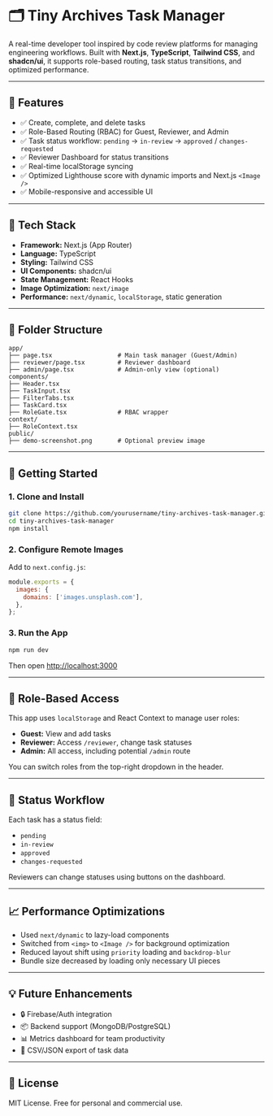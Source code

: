 # 🗂️ Tiny Archives Task Manager

A real-time developer tool inspired by code review platforms for managing engineering workflows. Built with **Next.js**, **TypeScript**, **Tailwind CSS**, and **shadcn/ui**, it supports role-based routing, task status transitions, and optimized performance.



---

## 🚀 Features

- ✅ Create, complete, and delete tasks
- ✅ Role-Based Routing (RBAC) for Guest, Reviewer, and Admin
- ✅ Task status workflow: `pending` → `in-review` → `approved` / `changes-requested`
- ✅ Reviewer Dashboard for status transitions
- ✅ Real-time localStorage syncing
- ✅ Optimized Lighthouse score with dynamic imports and Next.js `<Image />`
- ✅ Mobile-responsive and accessible UI

---

## 📁 Tech Stack

- **Framework:** Next.js (App Router)
- **Language:** TypeScript
- **Styling:** Tailwind CSS
- **UI Components:** shadcn/ui
- **State Management:** React Hooks
- **Image Optimization:** `next/image`
- **Performance:** `next/dynamic`, `localStorage`, static generation

---

## 🧩 Folder Structure

```
app/
├── page.tsx                  # Main task manager (Guest/Admin)
├── reviewer/page.tsx         # Reviewer dashboard
├── admin/page.tsx            # Admin-only view (optional)
components/
├── Header.tsx
├── TaskInput.tsx
├── FilterTabs.tsx
├── TaskCard.tsx
├── RoleGate.tsx              # RBAC wrapper
context/
├── RoleContext.tsx
public/
├── demo-screenshot.png       # Optional preview image
```

---

## 🔧 Getting Started

### 1. Clone and Install

```bash
git clone https://github.com/yourusername/tiny-archives-task-manager.git
cd tiny-archives-task-manager
npm install
```

### 2. Configure Remote Images

Add to `next.config.js`:

```js
module.exports = {
  images: {
    domains: ['images.unsplash.com'],
  },
};
```

### 3. Run the App

```bash
npm run dev
```

Then open [http://localhost:3000](http://localhost:3000)

---

## 🔐 Role-Based Access

This app uses `localStorage` and React Context to manage user roles:

- **Guest:** View and add tasks
- **Reviewer:** Access `/reviewer`, change task statuses
- **Admin:** All access, including potential `/admin` route

You can switch roles from the top-right dropdown in the header.

---

## 🌈 Status Workflow

Each task has a status field:
- `pending`
- `in-review`
- `approved`
- `changes-requested`

Reviewers can change statuses using buttons on the dashboard.

---

## 📈 Performance Optimizations

- Used `next/dynamic` to lazy-load components
- Switched from `<img>` to `<Image />` for background optimization
- Reduced layout shift using `priority` loading and `backdrop-blur`
- Bundle size decreased by loading only necessary UI pieces

---

## 💡 Future Enhancements

- 🔒 Firebase/Auth integration
- 📦 Backend support (MongoDB/PostgreSQL)
- 📊 Metrics dashboard for team productivity
- 📂 CSV/JSON export of task data

---

## 📄 License

MIT License. Free for personal and commercial use.
